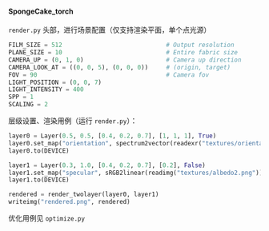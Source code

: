 #### SpongeCake_torch

`render.py` 头部，进行场景配置（仅支持渲染平面，单个点光源）

```python
FILM_SIZE = 512                             # Output resolution
PLANE_SIZE = 10                             # Entire fabric size
CAMERA_UP = (0, 1, 0)						# Camera up direction
CAMERA_LOOK_AT = ((0, 0, 5), (0, 0, 0))     # (origin, target)
FOV = 90                                    # Camera fov
LIGHT_POSITION = (0, 0, 7)
LIGHT_INTENSITY = 400
SPP = 1
SCALING = 2
```

层级设置、渲染用例（运行 `render.py`）：

```python
layer0 = Layer(0.5, 0.5, [0.4, 0.2, 0.7], [1, 1, 1], True)
layer0.set_map("orientation", spectrum2vector(readexr("textures/orientation.exr")), tiles=(80, 80))
layer0.to(DEVICE)

layer1 = Layer(0.3, 1.0, [0.4, 0.2, 0.7], [0.2], False)
layer1.set_map("specular", sRGB2linear(readimg("textures/albedo2.png")))
layer1.to(DEVICE)

rendered = render_twolayer(layer0, layer1)
writeimg("rendered.png", rendered)
```

优化用例见 `optimize.py`



